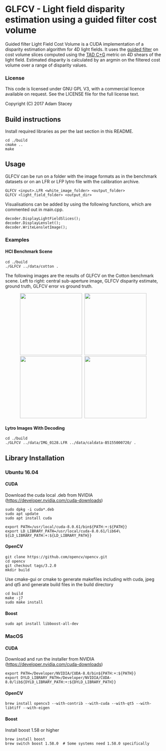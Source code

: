 # GLFCV - Light field disparity estimation using a guided filter cost volume

Guided filter Light Field Cost Volume is a CUDA implementation of a disparity estimation algorithm for 4D light fields.
It uses the [guided filter](http://kaiminghe.com/eccv10/) on cost volume slices computed using the [TAD C+G](http://www.sciencedirect.com/science/article/pii/S1077314213000143) metric on 4D shears of the light field.  Estimated disparity is calculated by an argmin on the filtered cost volume over a range of disparity values.

### License
This code is licensed under GNU GPL V3, with a commercial licence available on request.
See the LICENSE file for the full license text.

Copyright (C) 2017 Adam Stacey



## Build instructions

Install required libraries as per the last section in this README.

```
cd ./build
cmake ..
make
```

## Usage

GLFCV can be run on a folder with the image formats as in the benchmark datasets
or on an LFR or LFP lytro file with the calibration archive.
```
GLFCV <input>.LFR <white_image_folder> <output_folder>
GLFCV <light_field_folder> <output_dir>
```

Visualisations can be added by using the following functions, which are commented out in main.cpp.
```
decoder.DisplayLightFieldSlices();
decoder.DisplayLenslet();
decoder.WriteLensletImage();
```

### Examples
#### HCI Benchmark Scene
```
cd ./build
./GLFCV ../data/cotton .
```
The following images are the results of GLFCV on the Cotton benchmark scene.
Left to right: central sub-aperture image, GLFCV disparity estimate, ground truth, GLFCV error vs ground truth.
<div align="center">
<kbd>
<img src="/../screenshots/screenshots/cotton-image.png?raw=true" width="200">
<img src="/../screenshots/screenshots/cotton-GLFCV-res.png?raw=true" width="200">
<img src="/../screenshots/screenshots/cotton-gt.png?raw=true" width="200">
<img src="/../screenshots/screenshots/cotton-error.png?raw=true" width="200">
</kbd>
</div>


#### Lytro Images With Decoding
```
cd ./build
./GLFCV ../data/IMG_0128.LFR ../data/caldata-B5155000720/ .
```


## Library Installation

### Ubuntu 16.04

#### CUDA
Download the cuda local .deb from NVIDIA (https://developer.nvidia.com/cuda-downloads)
```
sudo dpkg -i cuda*.deb
sudo apt update
sudo apt install cuda

export PATH=/usr/local/cuda-8.0.61/bin${PATH:+:${PATH}}
export LD_LIBRARY_PATH=/usr/local/cuda-8.0.61/lib64\ ${LD_LIBRARY_PATH:+:${LD_LIBRARY_PATH}}
```

#### OpenCV
```
git clone https://github.com/opencv/opencv.git
cd opencv
git checkout tags/3.2.0
mkdir build
```
Use cmake-gui or cmake to generate makefiles including with cuda, jpeg and qt5 and generate build files in the build directory
```
cd build
make -j7
sudo make install
```

#### Boost
```
sudo apt install libboost-all-dev
```

### MacOS

#### CUDA
Download and run the installer from NVIDIA (https://developer.nvidia.com/cuda-downloads)
```
export PATH=/Developer/NVIDIA/CUDA-8.0/bin${PATH:+:${PATH}}
export DYLD_LIBRARY_PATH=/Developer/NVIDIA/CUDA-8.0/lib${DYLD_LIBRARY_PATH:+:${DYLD_LIBRARY_PATH}}
```

#### OpenCV
```
brew install opencv3 --with-contrib --with-cuda --with-qt5 --with-libtiff --with-eigen
```

#### Boost
Install boost 1.58 or higher
```
brew install boost
brew switch boost 1.58.0  # Some systems need 1.58.0 specifically
```

